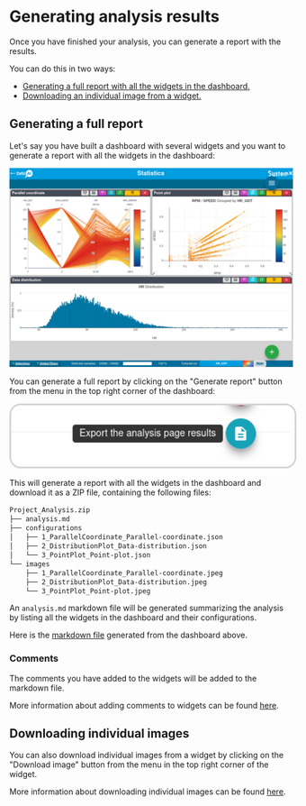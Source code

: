 # Generating analysis results

Once you have finished your analysis, you can generate a report with the results.

You can do this in two ways:

- [Generating a full report with all the widgets in the dashboard.](#generating-a-full-report)
- [Downloading an individual image from a widget.](#downloading-individual-images)

## Generating a full report

Let's say you have built a dashboard with several widgets and you want to generate a report with all the widgets in the dashboard:

![Analysis dashboard](./analysis.png)

You can generate a full report by clicking on the "Generate report" button from the menu in the top right corner of the dashboard:

<p align="center">
    <img src="./export_button.png" alt="Export button" width="600" title="Export button" style="border:3px solid #d3d3d3; border-radius:20px" />
</p>

This will generate a report with all the widgets in the dashboard and download it as a ZIP file, containing the following files:

```
Project_Analysis.zip
├── analysis.md
├── configurations
│   ├── 1_ParallelCoordinate_Parallel-coordinate.json
│   ├── 2_DistributionPlot_Data-distribution.json
│   └── 3_PointPlot_Point-plot.json
└── images
    ├── 1_ParallelCoordinate_Parallel-coordinate.jpeg
    ├── 2_DistributionPlot_Data-distribution.jpeg
    └── 3_PointPlot_Point-plot.jpeg
```

An `analysis.md` markdown file will be generated summarizing the analysis by listing all the widgets in the dashboard and their configurations.

Here is the [markdown file](./reportExample/analysis.md) generated from the dashboard above.

### Comments

The comments you have added to the widgets will be added to the markdown file.

More information about adding comments to widgets can be found [here](../README.md#what-is-a-widget).

## Downloading individual images

You can also download individual images from a widget by clicking on the "Download image" button from the menu in the top right corner of the widget.

More information about downloading individual images can be found [here](../README.md#what-is-a-widget).
